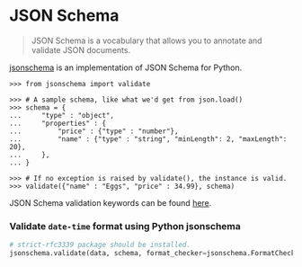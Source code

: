 # JSON Schema

> JSON Schema is a vocabulary that allows you to annotate and validate JSON documents.

[jsonschema](https://github.com/Julian/jsonschema) is an implementation of JSON Schema for Python.

```pyth
>>> from jsonschema import validate

>>> # A sample schema, like what we'd get from json.load()
>>> schema = {
...     "type" : "object",
...     "properties" : {
...         "price" : {"type" : "number"},
...         "name" : {"type" : "string", "minLength": 2, "maxLength": 20},
...     },
... }

>>> # If no exception is raised by validate(), the instance is valid.
>>> validate({"name" : "Eggs", "price" : 34.99}, schema)
```

JSON Schema validation keywords can be found [here](http://json-schema.org/latest/json-schema-validation.html).

### Validate `date-time` format using Python jsonschema

```python
# strict-rfc3339 package should be installed.
jsonschema.validate(data, schema, format_checker=jsonschema.FormatChecker())
```

